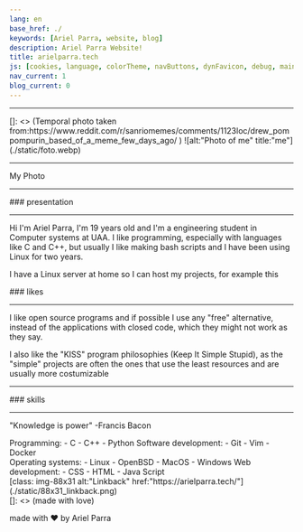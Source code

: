 ```yaml
---
lang: en
base_href: ./
keywords: [Ariel Parra, website, blog]
description: Ariel Parra Website!
title: arielparra.tech
js: [cookies, language, colorTheme, navButtons, dynFavicon, debug, main]
nav_current: 1
blog_current: 0
---
```

<div class="container">
    <div class="card">
        <hr>
[]: <> (Temporal photo taken from:https://www.reddit.com/r/sanriomemes/comments/1123loc/drew_pompompurin_based_of_a_meme_few_days_ago/ )
        ![alt:"Photo of me" title:"me"](./static/foto.webp)   
        <hr>
        <div class="center">
            <p>
            My Photo
            </p>
        </div>
    </div> 
    <div class="card">
        <hr>
        <div class="center">
            ### presentation
        </div> 
        <hr>
        <div class="justify">
            <p>
            Hi I'm Ariel Parra, I'm 19 years old and I'm a engineering student in
            Computer systems at UAA. I like programming, especially with languages
            like C and C++, but usually I like making bash scripts and I have been
            using Linux for two years.
            </p>
            <p>
            I have a Linux server at home so I can host my projects, for example this
            </p>
        </div>
    </div> 
    <div class="card">
        <div class="center">
            ### likes
        </div>
        <hr>
        <div class="justify">
            <p>
            I like open source programs and if possible I use any "free" alternative, instead of the applications with closed code, which they might not work as they say.
            </p>
            <p>
            I also like the "KISS" program philosophies (Keep It Simple Stupid), as the "simple" projects are often the ones that use the least resources and are usually more costumizable
            </p>
        </div>
    </div> 
    <div class="card">
        <hr>
        <div class="center">
            ### skills
        </div>
        <hr>
        <p>
        "Knowledge is power" 
        -Francis Bacon
        </p>
        <div class="column">
            Programming:
            - C
            - C++
            - Python
            Software development:
            - Git
            - Vim
            - Docker
        </div>
        <div class="column">
            Operating systems:
            - Linux
            - OpenBSD
            - MacOS
            - Windows
            Web development:   
            - CSS 
            - HTML
            - Java Script
        </div>
    </div> 
</div> 
<footer>
    [class: img-88x31 alt:"Linkback" href:"https://arielparra.tech/"](./static/88x31_linkback.png)
</footer>
[]: <> (made with love)
<div class="container">
    <div class="center">
        <p>made with ❤️ by Ariel Parra</p>
    </div>
</div>
